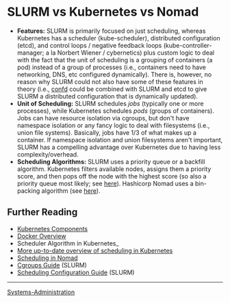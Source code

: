 

SLURM vs Kubernetes vs Nomad
============================

-   **Features:** SLURM is primarily focused on just scheduling, whereas Kubernetes has a scheduler (kube-scheduler), distributed configuration (etcd), and control loops / negative feedback loops (kube-controller-manager; a la Norbert Wiener / cybernetics) plus custom logic to deal with the fact that the unit of scheduling is a grouping of containers (a pod) instead of a group of processes (i.e., containers need to have networking, DNS, etc configured dynamically). There is, however, no reason why SLURM could not also have some of these features in theory (i.e., [confd](https://github.com/kelseyhightower/confd) could be combined with SLURM and etcd to give SLURM a distributed configuration that is dynamically updated).
-   **Unit of Scheduling:** SLURM schedules *jobs* (typically one or more processes), while Kubernetes schedules *pods* (groups of containers). Jobs can have resource isolation via cgroups, but don't have namespace isolation or any fancy logic to deal with filesystems (i.e., union file systems). Basically, jobs have 1/3 of what makes up a container. If namespace isolation and union filesystems aren't important, SLURM has a compelling advantage over Kubernetes due to having less complexity/overhead.
-   **Scheduling Algorithms:** SLURM uses a priority queue or a backfill algorithm. Kubernetes filters available nodes, assigns them a priority score, and then pops off the node with the highest score (so also a priority queue most likely; see [here](..%20_Scheduler%20Algorithm%20in%20Kubernetes:%20https://github.com/eBay/Kubernetes/blob/master/docs/devel/scheduler_algorithm.md)). Hashicorp Nomad uses a bin-packing algorithm (see [here](https://nomadproject.io/docs/internals/scheduling/scheduling/)).

Further Reading
---------------

-   [Kubernetes Components](https://kubernetes.io/docs/concepts/overview/components/)
-   [Docker Overview](https://docs.docker.com/engine/docker-overview/)
-   Scheduler Algorithm in Kubernetes\_
-   [More up-to-date overview of scheduling in Kubernetes](https://kubernetes.io/docs/concepts/configuration/scheduling-framework/)
-   [Scheduling in Nomad](https://nomadproject.io/docs/internals/scheduling/scheduling/)
-   [Cgroups Guide](https://slurm.schedmd.com/cgroups.html) (SLURM)
-   [Scheduling Configuration Guide](https://slurm.schedmd.com/sched_config.html) (SLURM)

* * * * *

[Systems-Administration](../Systems-Administration)
